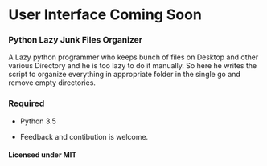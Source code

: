 <h1> User Interface Coming Soon </h1>

<h3>Python Lazy Junk Files Organizer</h3>
<p>A Lazy python programmer who keeps bunch of files on Desktop and other various Directory and he is too lazy to do it manually. So here he writes the script to organize everything in appropriate folder in the single go and remove empty directories.</p>

<h3>Required</h3>
<ul>
<li>Python 3.5</li>
</ul>

<ul>
<li>Feedback and contibution is welcome.</li>
</ul>

<h4>Licensed under MIT</h4>
